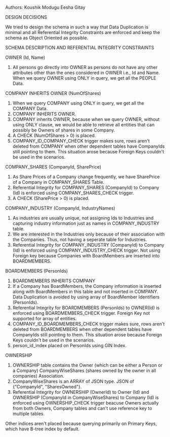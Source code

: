 Authors:
Koushik Modugu
Eesha Gitay

DESIGN DECISIONS

We tried to design the schema in such a way that Data Duplication is minimal and all Referential Integrity Constraints are enforced and keep the schema as Object Oriented as possible.


SCHEMA DESCRIPTION AND REFERENTIAL INTEGRITY CONSTRAINTS

OWNER (Id, Name)
1. All persons go directly into OWNER as persons do not have any other attributes other than the ones considered in OWNER i.e., Id and Name.
When we query OWNER using ONLY in query, we get all the PEOPLE Data.

COMPANY INHERITS OWNER (NumOfShares)
1. When we query COMPANY using ONLY in query, we get all the COMPANY Data. 
2. COMPANY INHERITS OWNER.
3. COMPANY inherits OWNER, because when we query OWNER, without using ONLY clause, we would be able to retrieve all entities that can possibly be Owners of shares in some Company.
4. A CHECK (NumOfShares > 0) is placed.
6. COMPANY_ID_COMPANY_CHECK trigger makes sure, rows aren't deleted from COMPANY when other dependent tables have CompanyIds still pointing to them. This situation arose because Foreign Keys couldn't be used in the scenarios.

COMPANY_SHARES (CompanyId, SharePrice)
1. As Share Prices of a Company change frequently, we have SharePrice of a Company in COMPANY_SHARES Table.
2. Referential Integrity for COMPANY_SHARES (CompanyId) to Company (Id) is enforced using COMPANY_SHARES_CHECK trigger.
3. A CHECK (SharePrice > 0) is placed.

COMPANY_INDUSTRY (CompanyId, IndustryNames)
1. As industries are usually unique, not assigning Ids to Industries and capturing industry information just as names in COMPANY_INDUSTRY table.
2. We are interested in the Industries only because of their association with the Companies. Thus, not having a seperate table for Industries.
3. Referential Integrity for COMPANY_INDUSTRY (CompanyId) to Company (Id) is enforced using COMPANY_INDUSTRY_CHECK trigger. Not using Foreign key because Companies with BoardMembers are inserted into BOARDMEMBERS.

BOARDMEMBERS (PersonIds)
1. BOARDMEMBERS INHERITS COMPANY
2. If a Company has BoardMembers, the Company information is inserted along with BoardMembers in this table and not inserted in COMPANY. Data Duplication is avoided by using array of BoardMember Identifiers (PersonIds).
3. Referential Integrity for BOARDMEMBERS (PersonIds) to OWNER(Id) is enforced using BOARDMEMBERS_CHECK trigger. Foreign Key not supported for array of entities.
4. COMPANY_ID_BOARDMEMBERS_CHECK trigger makes sure, rows aren't deleted from BOARDMEMBERS when other dependent tables have CompanyIds still pointing to them. This situation arose because Foreign Keys couldn't be used in the scenarios.
5. person_id_index placed on PersonIds using GIN Index.

OWNERSHIP
1. OWNERSHIP table contains the Owner (which can be either a Person or a Company) CompanyWiseShares (shares owned by the owner in all companies) Association.
2. CompanyWiseShares is an ARRAY of JSON type. JSON of {"CompanyId", "SharesOwned"}.
3. Referential Integrity for OWNERSHIP (OwnerId) to Owner (Id) and OWNERSHIP (CompanyId in CompanyWiseShares) to Company (Id) is enforced using OWNERSHIP_CHECK trigger beacuse Owners actually from both Owners, Company tables and can't use reference key to multiple tables. 

Other indices aren't placed because querying primarily on Primary Keys, which have B-tree index by default.

